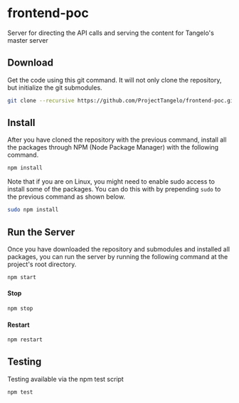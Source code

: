 # frontend-poc

Server for directing the API calls and serving the content for Tangelo's master server

## Download

Get the code using this git command. It will not only clone the repository, but initialize the git submodules.
```bash
git clone --recursive https://github.com/ProjectTangelo/frontend-poc.git
```

## Install
After you have cloned the repository with the previous command, install all the packages through NPM (Node Package Manager) with the following command.
```bash
npm install
```

Note that if you are on Linux, you might need to enable sudo access to install some of the packages. You can do this with by prepending ```sudo``` to the previous command as shown below.

```bash
sudo npm install
```

## Run the Server
Once you have downloaded the repository and submodules and installed all packages, you can run the server by running the following command at the project's root directory.

```bash
npm start
```
#### Stop
```bash
npm stop
```

#### Restart
```bash
npm restart
```

## Testing
Testing available via the npm test script
```bash
npm test
```
